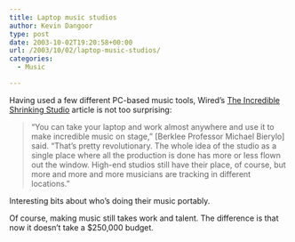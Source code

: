 ```yaml
---
title: Laptop music studios
author: Kevin Dangoor
type: post
date: 2003-10-02T19:20:58+00:00
url: /2003/10/02/laptop-music-studios/
categories:
  - Music

---
```

Having used a few different PC-based music tools, Wired&#8217;s [The Incredible Shrinking Studio][1] article is not too surprising:

> &#8220;You can take your laptop and work almost anywhere and use it to make incredible music on stage,&#8221; [Berklee Professor Michael Bierylo] said. &#8220;That&#8217;s pretty revolutionary. The whole idea of the studio as a single place where all the production is done has more or less flown out the window. High-end studios still have their place, of course, but more and more and more musicians are tracking in different locations.&#8221;

Interesting bits about who&#8217;s doing their music portably.

Of course, making music still takes work and talent. The difference is that now it doesn&#8217;t take a $250,000 budget.

 [1]: http://www.wired.com/news/digiwood/0,1412,60639,00.html "Wired News: The Incredible Shrinking Studio"